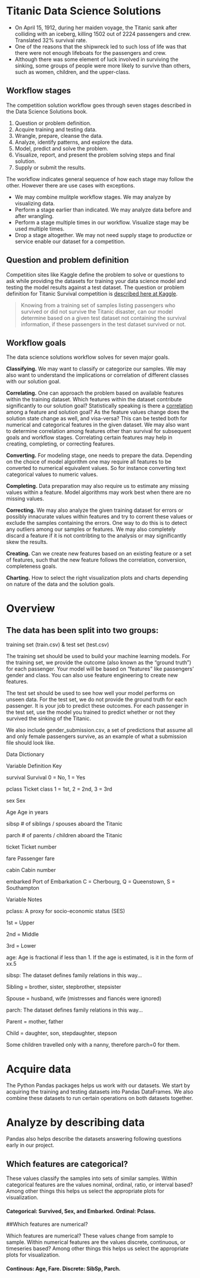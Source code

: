 # Titanic Data Science Solutions

- On April 15, 1912, during her maiden voyage, the Titanic sank after colliding with an iceberg, killing 1502 out of 2224 passengers and crew. Translated 32% survival rate.
- One of the reasons that the shipwreck led to such loss of life was that there were not enough lifeboats for the passengers and crew.
- Although there was some element of luck involved in surviving the sinking, some groups of people were more likely to survive than others, such as women, children, and the upper-class.

## Workflow stages

The competition solution workflow goes through seven stages described in the Data Science Solutions book.

1. Question or problem definition.
2. Acquire training and testing data.
3. Wrangle, prepare, cleanse the data.
4. Analyze, identify patterns, and explore the data.
5. Model, predict and solve the problem.
6. Visualize, report, and present the problem solving steps and final solution.
7. Supply or submit the results.

The workflow indicates general sequence of how each stage may follow the other. However there are use cases with exceptions.

- We may combine mulitple workflow stages. We may analyze by visualizing data.
- Perform a stage earlier than indicated. We may analyze data before and after wrangling.
- Perform a stage multiple times in our workflow. Visualize stage may be used multiple times.
- Drop a stage altogether. We may not need supply stage to productize or service enable our dataset for a competition.


## Question and problem definition

Competition sites like Kaggle define the problem to solve or questions to ask while providing the datasets for training your data science model and testing the model results against a test dataset. The question or problem definition for Titanic Survival competition is [described here at Kaggle](https://www.kaggle.com/c/titanic).

> Knowing from a training set of samples listing passengers who survived or did not survive the Titanic disaster, can our model determine based on a given test dataset not containing the survival information, if these passengers in the test dataset survived or not.


## Workflow goals

The data science solutions workflow solves for seven major goals.

**Classifying.** We may want to classify or categorize our samples. We may also want to understand the implications or correlation of different classes with our solution goal.

**Correlating.** One can approach the problem based on available features within the training dataset. Which features within the dataset contribute significantly to our solution goal? Statistically speaking is there a [correlation](https://en.wikiversity.org/wiki/Correlation) among a feature and solution goal? As the feature values change does the solution state change as well, and visa-versa? This can be tested both for numerical and categorical features in the given dataset. We may also want to determine correlation among features other than survival for subsequent goals and workflow stages. Correlating certain features may help in creating, completing, or correcting features.

**Converting.** For modeling stage, one needs to prepare the data. Depending on the choice of model algorithm one may require all features to be converted to numerical equivalent values. So for instance converting text categorical values to numeric values.

**Completing.** Data preparation may also require us to estimate any missing values within a feature. Model algorithms may work best when there are no missing values.

**Correcting.** We may also analyze the given training dataset for errors or possibly innacurate values within features and try to corrent these values or exclude the samples containing the errors. One way to do this is to detect any outliers among our samples or features. We may also completely discard a feature if it is not contribting to the analysis or may significantly skew the results.

**Creating.** Can we create new features based on an existing feature or a set of features, such that the new feature follows the correlation, conversion, completeness goals.

**Charting.** How to select the right visualization plots and charts depending on nature of the data and the solution goals.

# Overview

## The data has been split into two groups:

training set (train.csv) & test set (test.csv)

The training set should be used to build your machine learning models. For the training set, we provide the outcome (also known as the “ground truth”) for each passenger. Your model will be based on “features” like passengers’ gender and class. You can also use feature engineering to create new features.

The test set should be used to see how well your model performs on unseen data. For the test set, we do not provide the ground truth for each passenger. It is your job to predict these outcomes. For each passenger in the test set, use the model you trained to predict whether or not they survived the sinking of the Titanic.

We also include gender_submission.csv, a set of predictions that assume all and only female passengers survive, as an example of what a submission file should look like.

Data Dictionary

Variable Definition Key

survival Survival 0 = No, 1 = Yes

pclass Ticket class 1 = 1st, 2 = 2nd, 3 = 3rd

sex Sex

Age Age in years

sibsp # of siblings / spouses aboard the Titanic

parch # of parents / children aboard the Titanic

ticket Ticket number

fare Passenger fare

cabin Cabin number

embarked Port of Embarkation C = Cherbourg, Q = Queenstown, S = Southampton

Variable Notes

pclass: A proxy for socio-economic status (SES)

1st = Upper

2nd = Middle

3rd = Lower

age: Age is fractional if less than 1. If the age is estimated, is it in the form of xx.5

sibsp: The dataset defines family relations in this way...

Sibling = brother, sister, stepbrother, stepsister

Spouse = husband, wife (mistresses and fiancés were ignored)

parch: The dataset defines family relations in this way...

Parent = mother, father

Child = daughter, son, stepdaughter, stepson

Some children travelled only with a nanny, therefore parch=0 for them.

# Acquire data

The Python Pandas packages helps us work with our datasets. We start by acquiring the training and testing datasets into Pandas DataFrames. We also combine these datasets to run certain operations on both datasets together.

# Analyze by describing data

Pandas also helps describe the datasets answering following questions early in our project.

## Which features are categorical?

These values classify the samples into sets of similar samples. Within categorical features are the values nominal, ordinal, ratio, or interval based? Among other things this helps us select the appropriate plots for visualization.

#### Categorical: Survived, Sex, and Embarked. Ordinal: Pclass.

##Which features are numerical?

Which features are numerical? These values change from sample to sample. Within numerical features are the values discrete, continuous, or timeseries based? Among other things this helps us select the appropriate plots for visualization.

#### Continous: Age, Fare. Discrete: SibSp, Parch.


